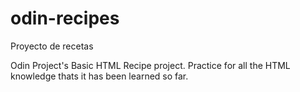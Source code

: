 # odin-recipes
Proyecto de recetas

Odin Project's Basic HTML Recipe project. Practice for all the HTML knowledge thats it has been learned so far.
